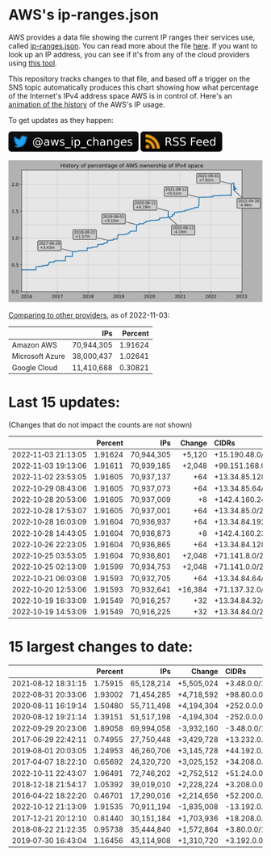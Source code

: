 # AWS's ip-ranges.json

AWS provides a data file showing the current IP ranges their
services use, called [ip-ranges.json](https://ip-ranges.amazonaws.com/ip-ranges.json).
You can read more about the file [here](https://docs.aws.amazon.com/general/latest/gr/aws-ip-ranges.html).
If you want to look up an IP address, you can see if it's from any of the cloud providers using [this tool](https://cloud-ips.s3-us-west-2.amazonaws.com/index.html).

This repository tracks changes to that file, and based off a trigger on the SNS topic 
automatically produces this chart showing how what percentage of the Internet's IPv4 
address space AWS is in control of.  Here's an 
[animation of the history](https://youtu.be/Su25yl7eol8) of the AWS's IP usage.

To get updates as they happen:

[![@aws_ip_changes on twitter](images/twitter_badge.svg)](https://twitter.com/aws_ip_changes) [![RSS Icon](images/rss_badge.svg)](https://raw.githubusercontent.com/seligman/aws-ip-ranges/master/rss.xml)

![History of AWS](history_count.svg)

[Comparing to other providers](https://github.com/seligman/cloud_sizes), as of 2022-11-03:

| | IPs | Percent |
| --- | ---: | ---: |
| Amazon AWS | 70,944,305 | 1.91624 |
| Microsoft Azure | 38,000,437 | 1.02641 |
| Google Cloud | 11,410,688 | 0.30821 |


# Last 15 updates:

(Changes that do not impact the counts are not shown)

| | Percent | IPs | Change | CIDRs |
| :--- | ---: | ---: | ---: | :--- |
| 2022&#8209;11&#8209;03&nbsp;21:13:05 | 1.91624 | 70,944,305 | +5,120 | +15.190.48.0/20,&nbsp;+15.190.8.0/22 |
| 2022&#8209;11&#8209;03&nbsp;19:13:06 | 1.91611 | 70,939,185 | +2,048 | +99.151.168.0/21 |
| 2022&#8209;11&#8209;02&nbsp;23:53:05 | 1.91605 | 70,937,137 | +64 | +13.34.85.128/26 |
| 2022&#8209;10&#8209;29&nbsp;08:43:06 | 1.91605 | 70,937,073 | +64 | +13.34.85.64/26 |
| 2022&#8209;10&#8209;28&nbsp;20:53:06 | 1.91605 | 70,937,009 | +8 | +142.4.160.240/29 |
| 2022&#8209;10&#8209;28&nbsp;17:53:07 | 1.91605 | 70,937,001 | +64 | +13.34.85.0/26 |
| 2022&#8209;10&#8209;28&nbsp;16:03:09 | 1.91604 | 70,936,937 | +64 | +13.34.84.192/26 |
| 2022&#8209;10&#8209;28&nbsp;14:43:05 | 1.91604 | 70,936,873 | +8 | +142.4.160.232/29 |
| 2022&#8209;10&#8209;26&nbsp;22:23:05 | 1.91604 | 70,936,865 | +64 | +13.34.84.128/26 |
| 2022&#8209;10&#8209;25&nbsp;03:53:05 | 1.91604 | 70,936,801 | +2,048 | +71.141.8.0/21 |
| 2022&#8209;10&#8209;25&nbsp;02:13:09 | 1.91599 | 70,934,753 | +2,048 | +71.141.0.0/21 |
| 2022&#8209;10&#8209;21&nbsp;06:03:08 | 1.91593 | 70,932,705 | +64 | +13.34.84.64/26 |
| 2022&#8209;10&#8209;20&nbsp;12:53:06 | 1.91593 | 70,932,641 | +16,384 | +71.137.32.0/19,&nbsp;+71.137.16.0/20,&nbsp;+71.137.8.0/21,&nbsp;... |
| 2022&#8209;10&#8209;19&nbsp;16:33:09 | 1.91549 | 70,916,257 | +32 | +13.34.84.32/27 |
| 2022&#8209;10&#8209;19&nbsp;14:53:09 | 1.91549 | 70,916,225 | +32 | +13.34.84.0/27 |


# 15 largest changes to date:

| | Percent | IPs | Change | CIDRs |
| :--- | ---: | ---: | ---: | :--- |
| 2021&#8209;08&#8209;12&nbsp;18:31:15 | 1.75915 | 65,128,214 | +5,505,024 | +3.48.0.0/12,&nbsp;+35.96.0.0/12,&nbsp;+3.152.0.0/13,&nbsp;... |
| 2022&#8209;08&#8209;31&nbsp;20:33:06 | 1.93002 | 71,454,285 | +4,718,592 | +98.80.0.0/12,&nbsp;+184.32.0.0/12,&nbsp;+13.184.0.0/13,&nbsp;... |
| 2020&#8209;08&#8209;11&nbsp;16:19:14 | 1.50480 | 55,711,498 | +4,194,304 | +252.0.0.0/10 |
| 2020&#8209;08&#8209;12&nbsp;19:21:14 | 1.39151 | 51,517,198 | -4,194,304 | -252.0.0.0/10 |
| 2022&#8209;09&#8209;29&nbsp;20:23:06 | 1.89058 | 69,994,058 | -3,932,160 | -3.48.0.0/12,&nbsp;-35.96.0.0/12,&nbsp;-3.240.0.0/13,&nbsp;... |
| 2017&#8209;06&#8209;29&nbsp;22:42:11 | 0.74955 | 27,750,448 | +3,429,728 | +13.232.0.0/13,&nbsp;+34.240.0.0/13,&nbsp;+35.168.0.0/13,&nbsp;... |
| 2019&#8209;08&#8209;01&nbsp;20:03:05 | 1.24953 | 46,260,706 | +3,145,728 | +44.192.0.0/10,&nbsp;-3.192.0.0/12 |
| 2017&#8209;04&#8209;07&nbsp;18:22:10 | 0.65692 | 24,320,720 | +3,025,152 | +34.208.0.0/12,&nbsp;+34.224.0.0/12,&nbsp;+13.58.0.0/15,&nbsp;... |
| 2022&#8209;10&#8209;11&nbsp;22:43:07 | 1.96491 | 72,746,202 | +2,752,512 | +51.24.0.0/13,&nbsp;+57.104.0.0/13,&nbsp;+51.20.0.0/14,&nbsp;... |
| 2018&#8209;12&#8209;18&nbsp;21:54:17 | 1.05392 | 39,019,010 | +2,228,224 | +3.208.0.0/12,&nbsp;+3.224.0.0/12,&nbsp;+13.48.0.0/15 |
| 2016&#8209;04&#8209;22&nbsp;18:22:20 | 0.46701 | 17,290,016 | +2,214,656 | +52.200.0.0/13,&nbsp;+52.208.0.0/13,&nbsp;+52.36.0.0/14,&nbsp;... |
| 2022&#8209;10&#8209;12&nbsp;21:13:09 | 1.91535 | 70,911,194 | -1,835,008 | -13.192.0.0/13,&nbsp;-16.28.0.0/14,&nbsp;-40.172.0.0/14,&nbsp;... |
| 2017&#8209;12&#8209;21&nbsp;20:12:10 | 0.81440 | 30,151,184 | +1,703,936 | +18.208.0.0/13,&nbsp;+18.204.0.0/14,&nbsp;+18.224.0.0/14,&nbsp;... |
| 2018&#8209;08&#8209;22&nbsp;21:22:35 | 0.95738 | 35,444,840 | +1,572,864 | +3.80.0.0/12,&nbsp;+3.16.0.0/14,&nbsp;+3.40.0.0/14 |
| 2019&#8209;07&#8209;30&nbsp;16:43:04 | 1.16456 | 43,114,908 | +1,310,720 | +3.192.0.0/12,&nbsp;+15.222.0.0/15,&nbsp;+15.236.0.0/15 |
